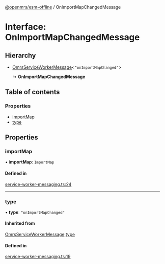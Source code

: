 [@openmrs/esm-offline](../API.md) / OnImportMapChangedMessage

# Interface: OnImportMapChangedMessage

## Hierarchy

- [OmrsServiceWorkerMessage](omrsserviceworkermessage.md)<``"onImportMapChanged"``\>

  ↳ **OnImportMapChangedMessage**

## Table of contents

### Properties

- [importMap](onimportmapchangedmessage.md#importmap)
- [type](onimportmapchangedmessage.md#type)

## Properties

### importMap

• **importMap**: `ImportMap`

#### Defined in

[service-worker-messaging.ts:24](https://github.com/openmrs/openmrs-esm-core/blob/master/packages/framework/esm-offline/src/service-worker-messaging.ts#L24)

___

### type

• **type**: ``"onImportMapChanged"``

#### Inherited from

[OmrsServiceWorkerMessage](omrsserviceworkermessage.md).[type](omrsserviceworkermessage.md#type)

#### Defined in

[service-worker-messaging.ts:19](https://github.com/openmrs/openmrs-esm-core/blob/master/packages/framework/esm-offline/src/service-worker-messaging.ts#L19)

